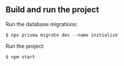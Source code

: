 ## Build and run the project

Run the database migrations:

```
$ npx prisma migrate dev --name initialize
```

Run the project:

```
$ npm start